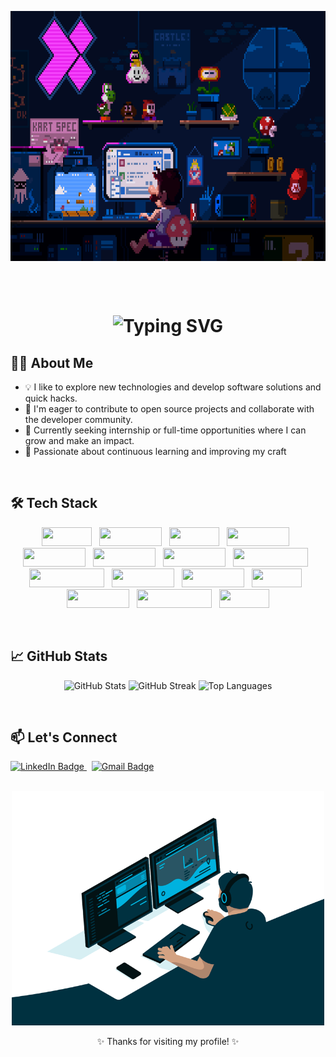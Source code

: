 <p align="center">
  <img src="assests/mario.gif" alt="Demo GIF" height="400" width="1200" align="center">
</p>

<br>
<br>

<h1 align="center">
  <img src="https://readme-typing-svg.herokuapp.com?font=Poppins&color=%000000&size=50&center=true&vCenter=true&width=800&lines=Hi+There!+I'm+Mateen+Rabi+Baig;Full+Stack+Developer;" alt="Typing SVG" />
</h1>


## 🧑‍💻 About Me

- 💡 I like to explore new technologies and develop software solutions and quick hacks.
- 🤝 I'm eager to contribute to open source projects and collaborate with the developer community.
- 🚀 Currently seeking internship or full-time opportunities where I can grow and make an impact.
- 🌱 Passionate about continuous learning and improving my craft

<br>


## 🛠️ Tech Stack

<p align="center">
  <img src="https://img.shields.io/badge/-C-353333?style=flat&logo=C&logoColor=FFFFFF&labelColor=00599C" height="30" width="80">
  &nbsp;
  <img src="https://img.shields.io/badge/-Python-353333?style=flat&logo=python&logoColor=FFFFFF&labelColor=3776AB" height="30" width="100">
  &nbsp;
  <img src="https://img.shields.io/badge/-Java-353333?style=flat&logo=java&logoColor=FFFFFF&labelColor=FF6F00" height="30" width="80">
  &nbsp;
  <img src="https://img.shields.io/badge/-MySQL-353333?style=flat&logo=mysql&logoColor=FFFFFF&labelColor=00618A" height="30" width="100">
  &nbsp;
  <img src="https://img.shields.io/badge/-SQLite-353333?style=flat&logo=sqlite&logoColor=FFFFFF&labelColor=003B57" height="30" width="100">
  &nbsp;
  <img src="https://img.shields.io/badge/-HTML-353333?style=flat&logo=html5&logoColor=FFFFFF&labelColor=E34F26" height="30" width="100">
  &nbsp;
  <img src="https://img.shields.io/badge/-CSS-353333?style=flat&logo=css3&logoColor=FFFFFF&labelColor=2965F1" height="30" width="100">
  &nbsp;
  <img src="https://img.shields.io/badge/-JavaScript-353333?style=flat&logo=javascript&logoColor=FFFFFF&labelColor=F7DF1E" height="30" width="120">
  &nbsp;
  <img src="https://img.shields.io/badge/-Bootstrap-353333?style=flat&logo=bootstrap&logoColor=FFFFFF&labelColor=563D7C" height="30" width="120">
  &nbsp;
  <img src="https://img.shields.io/badge/-React-353333?style=flat&logo=react&logoColor=FFFFFF&labelColor=61DAFB" height="30" width="100">
  &nbsp;
  <img src="https://img.shields.io/badge/-Flask-353333?style=flat&logo=flask&logoColor=FFFFFF&labelColor=000000" height="30" width="100">
  &nbsp;
  <img src="https://img.shields.io/badge/-Git-353333?style=flat&logo=git&logoColor=FFFFFF&labelColor=F05032" height="30" width="80">
  &nbsp;
  <img src="https://img.shields.io/badge/-GitHub-353333?style=flat&logo=github&logoColor=FFFFFF&labelColor=181717" height="30" width="100">
  &nbsp;
  <img src="https://img.shields.io/badge/-Eclipse-353333?style=flat&logo=eclipse&logoColor=FFFFFF&labelColor=2C2255" height="30" width="120">
  &nbsp;
  <img src="https://img.shields.io/badge/-VSCode-353333?style=flat&logo=visual-studio-code&logoColor=FFFFFF&labelColor=0066F1" height="30" width="80">
</p>

<br>

## 📈 GitHub Stats

<p align="center">
  <img src="https://github-readme-stats.vercel.app/api?username=MateenRabiBaig&show_icons=true&theme=radical" alt="GitHub Stats"/>
  <img src="https://github-readme-streak-stats.herokuapp.com/?user=MateenRabiBaig&theme=radical" alt="GitHub Streak"/>
  <img src="https://github-readme-stats.vercel.app/api/top-langs/?username=MateenRabiBaig&layout=compact&theme=radical" alt="Top Languages">
</p>

<br>

## 📫 Let's Connect

<a href="https://www.linkedin.com/in/mateenrabibaig" target="_blank">
  <img src="https://img.shields.io/badge/-LinkedIn-0A66C2?style=flat&logo=linkedin&logoColor=white&labelColor=181717" height="30" width="120" alt="LinkedIn Badge">
</a>
&nbsp;
<a href="mailto:mateenrabibaig@gmail.com" target="_blank">
  <img src="https://img.shields.io/badge/-Gmail-%23D14836?style=flat&logo=gmail&logoColor=white&labelColor=181717" height="30" width="120" alt="Gmail Badge">
</a> 

<br>
<br>

<p align="center">
  <img src="assests/code.gif" alt="Developer at work" width="500"/>
</p>

<p align="center">✨ Thanks for visiting my profile! ✨</p>
